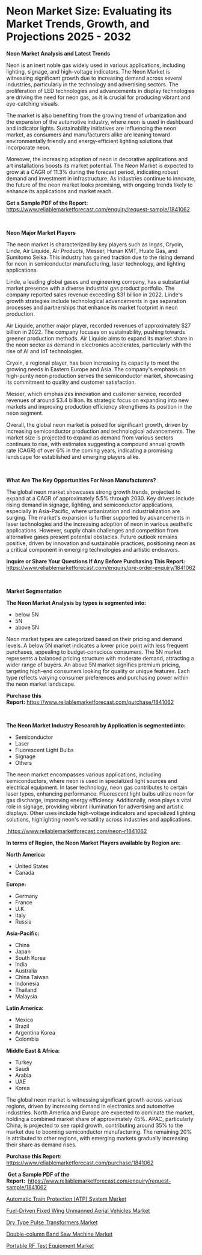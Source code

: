 <p><h1>Neon Market Size: Evaluating its Market Trends, Growth, and Projections 2025 - 2032</h1></p><p><strong>Neon Market Analysis and Latest Trends</strong></p>
<p><p>Neon is an inert noble gas widely used in various applications, including lighting, signage, and high-voltage indicators. The Neon Market is witnessing significant growth due to increasing demand across several industries, particularly in the technology and advertising sectors. The proliferation of LED technologies and advancements in display technologies are driving the need for neon gas, as it is crucial for producing vibrant and eye-catching visuals.</p><p>The market is also benefiting from the growing trend of urbanization and the expansion of the automotive industry, where neon is used in dashboard and indicator lights. Sustainability initiatives are influencing the neon market, as consumers and manufacturers alike are leaning toward environmentally friendly and energy-efficient lighting solutions that incorporate neon.</p><p>Moreover, the increasing adoption of neon in decorative applications and art installations boosts its market potential. The Neon Market is expected to grow at a CAGR of 11.3% during the forecast period, indicating robust demand and investment in infrastructure. As industries continue to innovate, the future of the neon market looks promising, with ongoing trends likely to enhance its applications and market reach.</p></p>
<p><strong>Get a Sample PDF of the Report:&nbsp;</strong> <a href="https://www.reliablemarketforecast.com/enquiry/request-sample/1841062?utm_campaign=3572&utm_medium=2&utm_source=Github&utm_content=ia&utm_term=02042025&utm_id=neon">https://www.reliablemarketforecast.com/enquiry/request-sample/1841062</a></p>
<p>&nbsp;</p>
<p><strong>Neon Major Market Players</strong></p>
<p><p>The neon market is characterized by key players such as Ingas, Cryoin, Linde, Air Liquide, Air Products, Messer, Hunan KMT, Huate Gas, and Sumitomo Seika. This industry has gained traction due to the rising demand for neon in semiconductor manufacturing, laser technology, and lighting applications.</p><p>Linde, a leading global gases and engineering company, has a substantial market presence with a diverse industrial gas product portfolio. The company reported sales revenue exceeding $31 billion in 2022. Linde's growth strategies include technological advancements in gas separation processes and partnerships that enhance its market footprint in neon production.</p><p>Air Liquide, another major player, recorded revenues of approximately $27 billion in 2022. The company focuses on sustainability, pushing towards greener production methods. Air Liquide aims to expand its market share in the neon sector as demand in electronics accelerates, particularly with the rise of AI and IoT technologies.</p><p>Cryoin, a regional player, has been increasing its capacity to meet the growing needs in Eastern Europe and Asia. The company's emphasis on high-purity neon production serves the semiconductor market, showcasing its commitment to quality and customer satisfaction.</p><p>Messer, which emphasizes innovation and customer service, recorded revenues of around $3.4 billion. Its strategic focus on expanding into new markets and improving production efficiency strengthens its position in the neon segment.</p><p>Overall, the global neon market is poised for significant growth, driven by increasing semiconductor production and technological advancements. The market size is projected to expand as demand from various sectors continues to rise, with estimates suggesting a compound annual growth rate (CAGR) of over 6% in the coming years, indicating a promising landscape for established and emerging players alike.</p></p>
<p>&nbsp;</p>
<p><strong>What Are The Key Opportunities For Neon Manufacturers?</strong></p>
<p><p>The global neon market showcases strong growth trends, projected to expand at a CAGR of approximately 5.5% through 2030. Key drivers include rising demand in signage, lighting, and semiconductor applications, especially in Asia-Pacific, where urbanization and industrialization are surging. The market's expansion is further supported by advancements in laser technologies and the increasing adoption of neon in various aesthetic applications. However, supply chain challenges and competition from alternative gases present potential obstacles. Future outlook remains positive, driven by innovation and sustainable practices, positioning neon as a critical component in emerging technologies and artistic endeavors.</p></p>
<p><strong>Inquire or Share Your Questions If Any Before Purchasing This Report:</strong> <a href="https://www.reliablemarketforecast.com/enquiry/pre-order-enquiry/1841062?utm_campaign=3572&utm_medium=2&utm_source=Github&utm_content=ia&utm_term=02042025&utm_id=neon">https://www.reliablemarketforecast.com/enquiry/pre-order-enquiry/1841062</a></p>
<p>&nbsp;</p>
<p><strong>Market Segmentation</strong></p>
<p><strong>The Neon Market Analysis by types is segmented into:</strong></p>
<p><ul><li>below 5N</li><li>5N</li><li>above 5N</li></ul></p>
<p><p>Neon market types are categorized based on their pricing and demand levels. A below 5N market indicates a lower price point with less frequent purchases, appealing to budget-conscious consumers. The 5N market represents a balanced pricing structure with moderate demand, attracting a wider range of buyers. An above 5N market signifies premium pricing, targeting high-end consumers looking for quality or unique features. Each type reflects varying consumer preferences and purchasing power within the neon market landscape.</p></p>
<p><strong>Purchase this Report:&nbsp;</strong><a href="https://www.reliablemarketforecast.com/purchase/1841062?utm_campaign=3572&utm_medium=2&utm_source=Github&utm_content=ia&utm_term=02042025&utm_id=neon">https://www.reliablemarketforecast.com/purchase/1841062</a></p>
<p>&nbsp;</p>
<p><strong>The Neon Market Industry Research by Application is segmented into:</strong></p>
<p><ul><li>Semiconductor</li><li>Laser</li><li>Fluorescent Light Bulbs</li><li>Signage</li><li>Others</li></ul></p>
<p><p>The neon market encompasses various applications, including semiconductors, where neon is used in specialized light sources and electrical equipment. In laser technology, neon gas contributes to certain laser types, enhancing performance. Fluorescent light bulbs utilize neon for gas discharge, improving energy efficiency. Additionally, neon plays a vital role in signage, providing vibrant illumination for advertising and artistic displays. Other uses include high-voltage indicators and specialized lighting solutions, highlighting neon's versatility across industries and applications.</p></p>
<p><a href="https://www.reliablemarketforecast.com/neon-r1841062?utm_campaign=3572&utm_medium=2&utm_source=Github&utm_content=ia&utm_term=02042025&utm_id=neon">&nbsp;https://www.reliablemarketforecast.com/neon-r1841062</a></p>
<p><strong>In terms of Region, the Neon Market Players available by Region are:</strong></p>
<p>
    <p> <strong> North America: </strong>
        <ul>
            <li>United States</li>
            <li>Canada</li>
        </ul>
        </p> 
    <p> <strong> Europe: </strong>
        <ul>
            <li>Germany</li>
            <li>France</li>
            <li>U.K.</li>
            <li>Italy</li>
            <li>Russia</li>
        </ul>
        </p> 
    <p> <strong> Asia-Pacific: </strong>
        <ul>
            <li>China</li>
            <li>Japan</li>
            <li>South Korea</li>
            <li>India</li>
            <li>Australia</li>
            <li>China Taiwan</li>
            <li>Indonesia</li>
            <li>Thailand</li>
            <li>Malaysia</li>
        </ul>
        </p> 
    <p> <strong> Latin America: </strong>
        <ul>
            <li>Mexico</li>
            <li>Brazil</li>
            <li>Argentina Korea</li>
            <li>Colombia</li>
        </ul>
        </p> 
    <p> <strong> Middle East & Africa: </strong>
        <ul>
            <li>Turkey</li>
            <li>Saudi</li>
            <li>Arabia</li>
            <li>UAE</li>
            <li>Korea</li>
        </ul>
    </p>
    </p>
<p><p>The global neon market is witnessing significant growth across various regions, driven by increasing demand in electronics and automotive industries. North America and Europe are expected to dominate the market, holding a combined market share of approximately 45%. APAC, particularly China, is projected to see rapid growth, contributing around 35% to the market due to booming semiconductor manufacturing. The remaining 20% is attributed to other regions, with emerging markets gradually increasing their share as demand rises.</p></p>
<p><strong>Purchase this Report: </strong><a href="https://www.reliablemarketforecast.com/purchase/1841062?utm_campaign=3572&utm_medium=2&utm_source=Github&utm_content=ia&utm_term=02042025&utm_id=neon">https://www.reliablemarketforecast.com/purchase/1841062</a></p>
<p>&nbsp;<strong>Get a Sample PDF of the Report:&nbsp;&nbsp;</strong><a href="https://www.reliablemarketforecast.com/enquiry/request-sample/1841062?utm_campaign=3572&utm_medium=2&utm_source=Github&utm_content=ia&utm_term=02042025&utm_id=neon">https://www.reliablemarketforecast.com/enquiry/request-sample/1841062</a></p>
<p><strong></strong></p>
<p><p><a href="https://www.linkedin.com/pulse/automatic-train-protection-atp-system-industry-forecast-future-hplof?utm_campaign=3572&utm_medium=2&utm_source=Github&utm_content=ia&utm_term=02042025&utm_id=neon">Automatic Train Protection (ATP) System Market</a></p><p><a href="https://www.linkedin.com/pulse/competitive-landscape-fuel-driven-fixed-wing-unmanned-aerial-vehicles-fs14f?utm_campaign=3572&utm_medium=2&utm_source=Github&utm_content=ia&utm_term=02042025&utm_id=neon">Fuel-Driven Fixed Wing Unmanned Aerial Vehicles Market</a></p><p><a href="https://www.linkedin.com/pulse/research-report-analysis-dry-type-pulse-transformers-market-size-mdhlf?utm_campaign=3572&utm_medium=2&utm_source=Github&utm_content=ia&utm_term=02042025&utm_id=neon">Dry Type Pulse Transformers Market</a></p><p><a href="https://www.linkedin.com/pulse/future-market-revenue-double-column-band-saw-machine-projected-88paf?utm_campaign=3572&utm_medium=2&utm_source=Github&utm_content=ia&utm_term=02042025&utm_id=neon">Double-column Band Saw Machine Market</a></p><p><a href="https://www.linkedin.com/pulse/portable-rf-test-equipment-market-analysis-new-trends-size-growth-zhmif?utm_campaign=3572&utm_medium=2&utm_source=Github&utm_content=ia&utm_term=02042025&utm_id=neon">Portable RF Test Equipment Market</a></p></p>